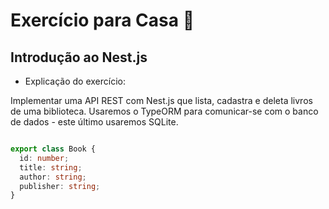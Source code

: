 # Exercício para Casa 🏫

## Introdução ao Nest.js

- Explicação do exercício:

Implementar uma API REST com Nest.js que lista, cadastra e deleta livros de uma biblioteca. Usaremos o TypeORM para comunicar-se com o banco de dados - este último usaremos SQLite.

```Typescript

export class Book {
  id: number;
  title: string;
  author: string;
  publisher: string;
}
```

